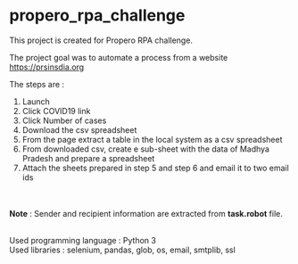 # propero_rpa_challenge
This project is created for Propero RPA challenge.

The project goal was to automate a process from a website https://prsinsdia.org

The steps are :
1. Launch
2. Click COVID19 link
3. Click Number of cases
4. Download the csv spreadsheet
5. From the page extract a table in the local system as a csv spreadsheet
6. From downloaded csv, create e sub-sheet with the data of Madhya Pradesh and prepare a spreadsheet
7. Attach the sheets prepared in step 5 and step 6 and email it to two email ids

<br><br><b>Note</b> : Sender and recipient information are extracted from <b>task.robot</b> file.<br><br>



Used programming language : Python 3<br>
Used libraries : selenium, pandas, glob, os, email, smtplib, ssl
